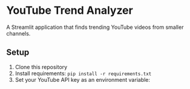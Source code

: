 # YouTube Trend Analyzer

A Streamlit application that finds trending YouTube videos from smaller channels.

## Setup

1. Clone this repository
2. Install requirements: `pip install -r requirements.txt`
3. Set your YouTube API key as an environment variable: